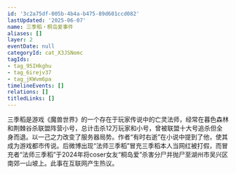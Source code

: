 ```yaml
---
id: '3c2a75df-005b-4b4a-b475-89d601ccd082'
lastUpdated: '2025-06-07'
name: 三季稻・桐岛爱事件
aliases: []
layer: 2
eventDate: null
categoryId: cat_X3JSNomc
tagIds:
- tag_95IHkghu
- tag_6irejv37
- tag_jKWvm6pa
timelineEvents: []
relations: []
titledLinks: []
---
```

三季稻是游戏《魔兽世界》的一个存在于玩家传说中的亡灵法师，经常在暮色森林和荆棘谷杀联盟阵营小号，总计击杀12万玩家和小号，曾被联盟十大号追杀但全身而退。以一己之力改变了服务器局势。作者“有时右逝”在小说中提到了他，使其成为游戏都市传说。后微博出现“法师三季稻”冒充三季稻本人当网红被打假，而冒充者“法师三季稻”于2024年将coser女友“桐岛爱”杀害分尸并抛尸至湖州市吴兴区南郊一山坡上。此事在互联网产生热议。
